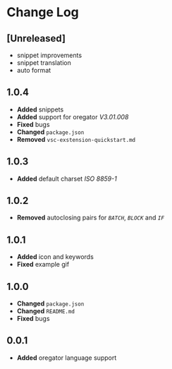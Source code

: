 # Change Log

<!-- Check [Keep a Changelog](http://keepachangelog.com/) for recommendations on how to structure this file. -->

## **[Unreleased]**
- snippet improvements
- snippet translation
- auto format

## 1.0.4
- **Added** snippets
- **Added** support for oregator *V3.01.008*
- **Fixed** bugs
- **Changed** `package.json`
- **Removed** `vsc-exstension-quickstart.md`

## 1.0.3
- **Added** default charset *ISO 8859-1*

## 1.0.2
- **Removed** autoclosing pairs for *`BATCH`*, *`BLOCK`* and *`IF`* 

## 1.0.1
- **Added** icon and keywords 
- **Fixed** example gif

## 1.0.0
- **Changed** `package.json`
- **Changed** `README.md`
- **Fixed** bugs

## 0.0.1
- **Added** oregator language support
